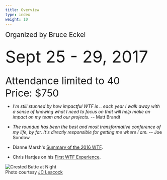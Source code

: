 ```yaml
---
title: Overview
type: index
weight: 10
---
```


<span style="font-size:150%">Organized by Bruce Eckel<br/><br/>
<span style="font-size:250%">Sept 25 - 29, 2017</span><br/><br/>
<span style="font-size:150%">Attendance limited to 40<br/>
Price: $750</span>

- *I'm still stunned by how impactful WTF is .. each year I walk away with a sense of knowing what I need to focus on that will help make an impact on my team and our projects.* -- Matt Brandt

- *The roundup has been the best and most transformative conference of my life, by far. It's directly responsible for getting me where I am.* -- Joe Sondow

- Dianne Marsh's [Summary of the 2016 WTF](http://diannemarsh.com/conference-summary-winter-tech-forum-2016/).

- Chris Hartjes on his [First WTF Experience](https://www.littlehart.net/atthekeyboard/2017/03/12/fighting-fear-and-loathing-in-crested-butte/).


![Crested Butte at Night](/images/CrestedButte.jpg)\
Photo courtesy [JC Leacock](http://www.jcleacock.com/)

